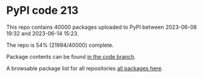 # PyPI code 213

This repo contains 40000 packages uploaded to PyPI between 
2023-06-08 19:32 and 2023-06-14 15:23.

The repo is 54% (21994/40000) complete.

Package contents can be found [in the code branch](https://github.com/pypi-data/pypi-mirror-213/tree/code/packages).

A browsable package list for all repositories [all packages here](https://pypi-data.github.io/website/repositories/pypi-mirror-213).


